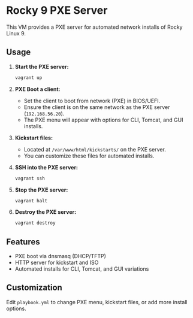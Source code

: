 # Rocky 9 PXE Server

This VM provides a PXE server for automated network installs of Rocky Linux 9.

## Usage

1. **Start the PXE server:**
   ```sh
   vagrant up
   ```

2. **PXE Boot a client:**
   - Set the client to boot from network (PXE) in BIOS/UEFI.
   - Ensure the client is on the same network as the PXE server (`192.168.56.20`).
   - The PXE menu will appear with options for CLI, Tomcat, and GUI installs.

3. **Kickstart files:**
   - Located at `/var/www/html/kickstarts/` on the PXE server.
   - You can customize these files for automated installs.

4. **SSH into the PXE server:**
   ```sh
   vagrant ssh
   ```

5. **Stop the PXE server:**
   ```sh
   vagrant halt
   ```

6. **Destroy the PXE server:**
   ```sh
   vagrant destroy
   ```

## Features

- PXE boot via dnsmasq (DHCP/TFTP)
- HTTP server for kickstart and ISO
- Automated installs for CLI, Tomcat, and GUI variations

## Customization

Edit `playbook.yml` to change PXE menu, kickstart files, or add more install options.

